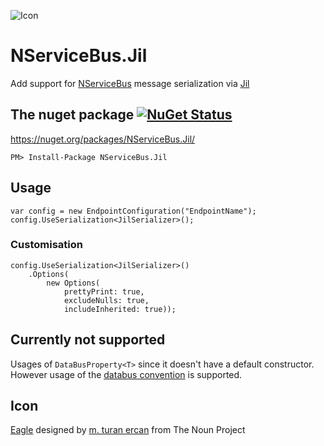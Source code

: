 ![Icon](https://raw.githubusercontent.com/SimonCropp/NServiceBus.Jil/master/Icon/package_icon.png)

NServiceBus.Jil
===========================

Add support for [NServiceBus](http://particular.net/NServiceBus) message serialization via [Jil](https://github.com/kevin-montrose/Jil)


## The nuget package  [![NuGet Status](http://img.shields.io/nuget/v/NServiceBus.Jil.svg?style=flat)](https://www.nuget.org/packages/NServiceBus.Jil/)

https://nuget.org/packages/NServiceBus.Jil/

    PM> Install-Package NServiceBus.Jil


## Usage

```
var config = new EndpointConfiguration("EndpointName");
config.UseSerialization<JilSerializer>();
```


### Customisation 


    config.UseSerialization<JilSerializer>()
        .Options(
            new Options(
                prettyPrint: true,
                excludeNulls: true,
                includeInherited: true));


## Currently not supported

Usages of `DataBusProperty<T>` since it doesn't have a default constructor. However usage of the [databus convention](https://docs.particular.net/nservicebus/messaging/databus) is supported.


## Icon

<a href="http://thenounproject.com/term/eagle/58506/" target="_blank">Eagle</a> designed by <a href="http://thenounproject.com/mte/" target="_blank">m. turan ercan</a> from The Noun Project